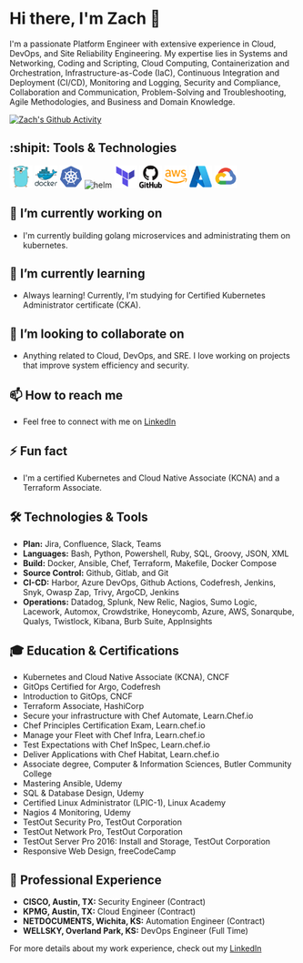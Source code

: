 # Hi there, I'm Zach 👋

I'm a passionate Platform Engineer with extensive experience in Cloud, DevOps, and Site Reliability Engineering. My expertise lies in Systems and Networking, Coding and Scripting, Cloud Computing, Containerization and Orchestration, Infrastructure-as-Code (IaC), Continuous Integration and Deployment (CI/CD), Monitoring and Logging, Security and Compliance, Collaboration and Communication, Problem-Solving and Troubleshooting, Agile Methodologies, and Business and Domain Knowledge.

[![Zach's Github Activity](https://github-readme-activity-graph.vercel.app/graph?username=zacharyrgonzales-portfolio&theme=github)](https://github.com/ashutosh00710/github-readme-activity-graph)

## :shipit: Tools & Technologies

<p align="left">
  <img src="https://raw.githubusercontent.com/devicons/devicon/master/icons/go/go-original.svg" alt="go" width="40" height="40"/>
  <img src="https://raw.githubusercontent.com/devicons/devicon/master/icons/docker/docker-original-wordmark.svg" alt="docker" width="40" height="40"/>
  <img src="https://raw.githubusercontent.com/devicons/devicon/master/icons/kubernetes/kubernetes-plain.svg" alt="kubernetes" width="40" height="40"/>
  <img src="https://www.vectorlogo.zone/logos/helmsh/helmsh-icon.svg" alt="helm" width="40" height="40"/>
  <img src="https://raw.githubusercontent.com/devicons/devicon/master/icons/terraform/terraform-original.svg" alt="terraform" width="40" height="40"/>
  <img src="https://raw.githubusercontent.com/devicons/devicon/master/icons/github/github-original-wordmark.svg" alt="github-actions" width="40" height="40"/>
  <img src="https://raw.githubusercontent.com/devicons/devicon/master/icons/amazonwebservices/amazonwebservices-plain-wordmark.svg" alt="aws" width="40" height="40"/>
  <img src="https://raw.githubusercontent.com/devicons/devicon/master/icons/azure/azure-original.svg" alt="azure" width="40" height="40"/>
  <img src="https://raw.githubusercontent.com/devicons/devicon/master/icons/googlecloud/googlecloud-original.svg" alt="google-cloud-platform" width="40" height="40"/>
</p>


## 🔭 I’m currently working on
- I'm currently building golang microservices and administrating them on kubernetes. 

## 🌱 I’m currently learning
- Always learning! Currently, I'm studying for Certified Kubernetes Administrator certificate (CKA).

## 👯 I’m looking to collaborate on
- Anything related to Cloud, DevOps, and SRE. I love working on projects that improve system efficiency and security.

## 📫 How to reach me
- Feel free to connect with me on [LinkedIn](https://www.linkedin.com/in/zrg/)

## ⚡ Fun fact
- I'm a certified Kubernetes and Cloud Native Associate (KCNA) and a Terraform Associate.

## 🛠️ Technologies & Tools
- **Plan:** Jira, Confluence, Slack, Teams
- **Languages:** Bash, Python, Powershell, Ruby, SQL, Groovy, JSON, XML
- **Build:** Docker, Ansible, Chef, Terraform, Makefile, Docker Compose
- **Source Control:** Github, Gitlab, and Git
- **CI-CD:** Harbor, Azure DevOps, Github Actions, Codefresh, Jenkins, Snyk, Owasp Zap, Trivy, ArgoCD, Jenkins
- **Operations:** Datadog, Splunk, New Relic, Nagios, Sumo Logic, Lacework, Automox, Crowdstrike, Honeycomb, Azure, AWS, Sonarqube, Qualys, Twistlock, Kibana, Burb Suite, AppInsights

## 🎓 Education & Certifications
- Kubernetes and Cloud Native Associate (KCNA), CNCF
- GitOps Certified for Argo, Codefresh
- Introduction to GitOps, CNCF
- Terraform Associate, HashiCorp
- Secure your infrastructure with Chef Automate, Learn.Chef.io
- Chef Principles Certification Exam, Learn.chef.io
- Manage your Fleet with Chef Infra, Learn.chef.io
- Test Expectations with Chef InSpec, Learn.chef.io
- Deliver Applications with Chef Habitat, Learn.chef.io
- Associate degree, Computer & Information Sciences, Butler Community College
- Mastering Ansible, Udemy
- SQL & Database Design, Udemy
- Certified Linux Administrator (LPIC-1), Linux Academy
- Nagios 4 Monitoring, Udemy
- TestOut Security Pro, TestOut Corporation
- TestOut Network Pro, TestOut Corporation
- TestOut Server Pro 2016: Install and Storage, TestOut Corporation
- Responsive Web Design, freeCodeCamp

## 💼 Professional Experience
- **CISCO, Austin, TX:** Security Engineer (Contract)
- **KPMG, Austin, TX:** Cloud Engineer (Contract)
- **NETDOCUMENTS, Wichita, KS:** Automation Engineer (Contract)
- **WELLSKY, Overland Park, KS:** DevOps Engineer (Full Time)

For more details about my work experience, check out my [LinkedIn](https://www.linkedin.com/in/zrg/)